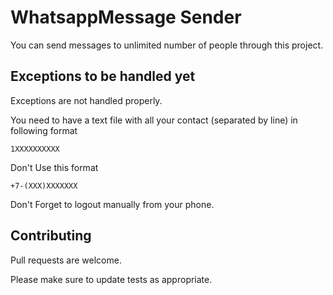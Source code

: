 # WhatsappMessage Sender

You can send messages to unlimited number of people through this project.

## Exceptions to be handled yet

Exceptions are not handled properly. 

You need to have a text file with all your contact (separated by line) in following format
```
1XXXXXXXXXX
```
Don't Use this format

```
+7-(XXX)XXXXXXX
```
Don't Forget to logout manually from your phone.
## Contributing
Pull requests are welcome. 

Please make sure to update tests as appropriate.


